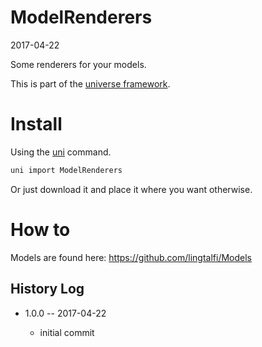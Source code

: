 ModelRenderers
=================
2017-04-22


Some renderers for your models.



This is part of the [universe framework](https://github.com/karayabin/universe-snapshot).


Install
==========
Using the [uni](https://github.com/lingtalfi/universe-naive-importer) command.
```bash
uni import ModelRenderers
```

Or just download it and place it where you want otherwise.


How to
==========

Models are found here: https://github.com/lingtalfi/Models




History Log
------------------
    
- 1.0.0 -- 2017-04-22

    - initial commit
